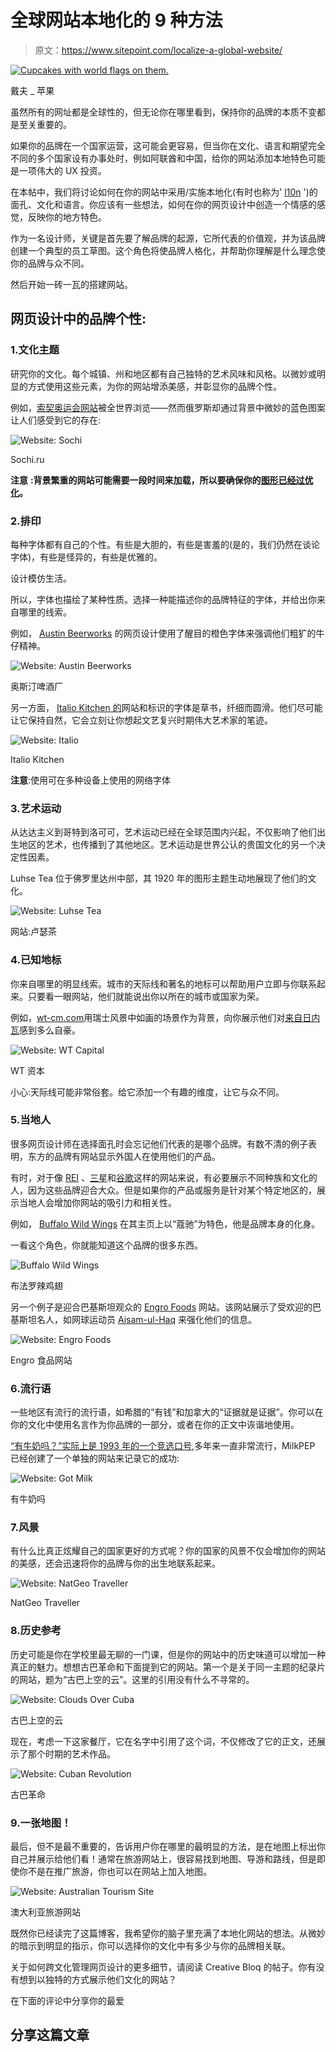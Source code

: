 # 全球网站本地化的 9 种方法

> 原文：<https://www.sitepoint.com/localize-a-global-website/>

[![Cupcakes with world flags on them.](img/94ab8f038a0000da66b855bf9388f32c.png)](http://www.flickr.com/photos/dave_apple/158653594/)

戴夫 _ 苹果

虽然所有的网址都是全球性的，但无论你在哪里看到，保持你的品牌的本质不变都是至关重要的。

如果你的品牌在一个国家运营，这可能会更容易，但当你在文化、语言和期望完全不同的多个国家设有办事处时，例如阿联酋和中国，给你的网站添加本地特色可能是一项伟大的 UX 投资。

在本帖中，我们将讨论如何在你的网站中采用/实施本地化(有时也称为' [l10n](http://en.wikipedia.org/wiki/Internationalization_and_localization "Wikipedia: Internationalization and localization") ')的面孔、文化和语言。你应该有一些想法，如何在你的网页设计中创造一个情感的感觉，反映你的地方特色。

作为一名设计师，关键是首先要了解品牌的起源，它所代表的价值观，并为该品牌创建一个典型的员工草图。这个角色将使品牌人格化，并帮助你理解是什么理念使你的品牌与众不同。

然后开始一砖一瓦的搭建网站。

## 网页设计中的品牌个性:

### 1.文化主题

研究你的文化。每个城镇、州和地区都有自己独特的艺术风味和风格。以微妙或明显的方式使用这些元素，为你的网站增添美感，并彰显你的品牌个性。

例如，[索契奥运会网站](http://www.sochi2014.com/en "Sochi website")被全世界浏览——然而俄罗斯却通过背景中微妙的蓝色图案让人们感受到它的存在:

![Website: Sochi](img/a27a308795a6ceb302b9706c9a720dad.png)

Sochi.ru

**注意** **:背景繁重的网站可能需要一段时间来加载，所以要确保你的[图形已经过优化](http://www.famousbloggers.net/optimize-web-speed-apache-iis-server.html)。**

### 2.排印

每种字体都有自己的个性。有些是大胆的，有些是害羞的(是的，我们仍然在谈论字体)，有些是怪异的，有些是优雅的。

设计模仿生活。

所以，字体也描绘了某种性质。选择一种能描述你的品牌特征的字体，并给出你来自哪里的线索。

例如， [Austin Beerworks](http://austinbeerworks.com/) 的网页设计使用了醒目的橙色字体来强调他们粗犷的牛仔精神。

![Website: Austin Beerworks](img/e928b8fcabf950c1ebe29cb48400aac8.png)

奥斯汀啤酒厂

另一方面， [Italio Kitchen 的](http://italiokitchen.com/)网站和标识的字体是草书，纤细而圆滑。他们尽可能让它保持自然，它会立刻让你想起文艺复兴时期伟大艺术家的笔迹。

![Website: Italio](img/d37cd2fcee58fd7a4ca8b97857f07c22.png)

Italio Kitchen

**注意**:使用可在多种设备上使用的网络字体

### 3.艺术运动

从达达主义到哥特到洛可可，艺术运动已经在全球范围内兴起，不仅影响了他们出生地区的艺术，也传播到了其他地区。艺术运动是世界公认的贵国文化的另一个决定性因素。

Luhse Tea 位于佛罗里达州中部，其 1920 年的图形主题生动地展现了他们的文化。

![Website: Luhse Tea](img/9101db9937d7448a970177b7d5912d29.png)

网站:卢瑟茶

### 4.已知地标

你来自哪里的明显线索。城市的天际线和著名的地标可以帮助用户立即与你联系起来。只要看一眼网站，他们就能说出你以所在的城市或国家为荣。

例如，[wt-cm.com](http://www.wt-cm.com/)用瑞士风景中如画的场景作为背景，向你展示他们对[来自日内瓦](http://www.wt-cm.com/contact)感到多么自豪。

![Website: WT Capital](img/486186665c82200941bebdae67488768.png)

WT 资本

小心:天际线可能非常俗套。给它添加一个有趣的维度，让它与众不同。

### 5.当地人

很多网页设计师在选择面孔时会忘记他们代表的是哪个品牌。有数不清的例子表明，东方的品牌有网站显示外国人在使用他们的产品。

有时，对于像 [REI](http://www.rei.com/) 、[三星](http://www.samsung.com/)和[谷歌](http://www.google.com/)这样的网站来说，有必要展示不同种族和文化的人，因为这些品牌迎合大众。但是如果你的产品或服务是针对某个特定地区的，展示当地人会增加你网站的吸引力和相关性。

例如， [Buffalo Wild Wings](http://www.buffalowildwings.com/) 在其主页上以“蔻驰”为特色，他是品牌本身的化身。

一看这个角色，你就能知道这个品牌的很多东西。

![Buffalo Wild Wings](img/a9e40986f146a5ac6533472112f53bc2.png)

布法罗辣鸡翅

另一个例子是迎合巴基斯坦观众的 [Engro Foods](http://www.engrofoods.com/) 网站。该网站展示了受欢迎的巴基斯坦名人，如网球运动员 [Aisam-ul-Haq](http://en.wikipedia.org/wiki/Aisam-ul-Haq_Qureshi) 来强化他们的信息。

![Website: Engro Foods](img/3a5a7c0fe97bf9d42be4955f91ea66d3.png)

Engro 食品网站

### 6.流行语

一些地区有流行的流行语，如希腊的“有钱”和加拿大的“证据就是证据”。你可以在你的文化中使用名言作为你品牌的一部分，或者在你的正文中诙谐地使用。

[“有牛奶吗？”实际上是 1993 年的一个竞选口号](http://socialmediatoday.com/kumail-hemani/475582/impact-slogans-branding),多年来一直非常流行，MilkPEP 已经创建了一个单独的网站来记录它的成功:

![Website: Got Milk](img/33d53c0b260cd50e1677d137a7df9419.png)

有牛奶吗

### 7.风景

有什么比真正炫耀自己的国家更好的方式呢？你的国家的风景不仅会增加你的网站的美感，还会迅速将你的品牌与你的出生地联系起来。

![Website: NatGeo Traveller](img/a70fac3274f457a74caa8ddb1098abad.png)

NatGeo Traveller

### 8.历史参考

历史可能是你在学校里最无聊的一门课，但是你的网站中的历史味道可以增加一种真正的魅力。想想古巴革命和下面提到它的网站。第一个是关于同一主题的纪录片的网站，题为“古巴上空的云”。这里的引用没有什么不寻常的。

![Website: Clouds Over Cuba](img/18a4d83b1d0fabfe1c8d42c49adcfc20.png)

古巴上空的云

现在，考虑一下这家餐厅，它在名字中引用了这个词，不仅修改了它的正文，还展示了那个时期的艺术作品。

![Website: Cuban Revolution](img/69904c4ef101dc13fa0dfc53fbab6b43.png)

古巴革命

### 9.一张地图！

最后，但不是最不重要的，告诉用户你在哪里的最明显的方法，是在地图上标出你自己并展示给他们看！通常在旅游网站上，很容易找到地图、导游和路线，但是即使你不是在推广旅游，你也可以在网站上加入地图。

![Website: Australian Tourism Site](img/a0271fb85aac20ae92430f012adfd8b7.png)

澳大利亚旅游网站

既然你已经读完了这篇博客，我希望你的脑子里充满了本地化网站的想法。从微妙的暗示到明显的指示，你可以选择你的文化中有多少与你的品牌相关联。

关于如何跨文化管理网页设计的更多细节，请阅读 Creative Bloq 的帖子。你有没有想到以独特的方式展示他们文化的网站？

在下面的评论中分享你的最爱

## 分享这篇文章